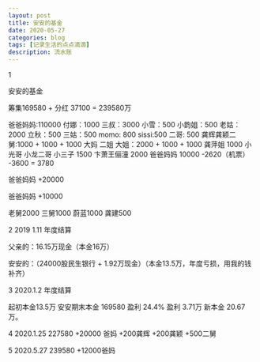 ```yaml
---
layout: post
title: 安安的基金
date: 2020-05-27
categories: blog
tags: [记录生活的点点滴滴]
description: 流水账
---
```


1 

安安的基金

筹集169580 + 分红 37100 = 239580万

爸爸妈妈:110000
付娜：1000
三叔：3000
小雪：500
小韵姐：500
老姑：2000
立秋：500
三姑：500
momo: 800
sissi:500
二哥: 500
龚辉龚颖二舅:1000 + 1000 + 1000
大妈 二姐 大姐：2000 + 1000 + 1000
龚萍姐 1000
小光哥 小龙二哥 小三子 1500
卞萧王俪潼 2000
爸爸妈妈 10000 -2620（机票） -3600 = 3780

爸爸妈妈 +20000

爸爸妈妈 +10000

老舅2000
三舅1000
蔚蓝1000
龚建500


2 2019 1.11 年度结算

父亲的：16.15万现金（本金16万）

安安的：（24000股民生银行 + 1.92万现金）（本金13.5万，年度亏损，用我的钱补齐）

3 2020.1.2 年度结算

起初本金13.5万 安安期末本金 169580 盈利 24.4% 盈利 3.71万 新本金 20.67万。

4 2020.1.25 227580
+20000 爸妈
+200龚辉
+200龚颖
+500二舅

5 2020.5.27 239580
+12000爸妈
